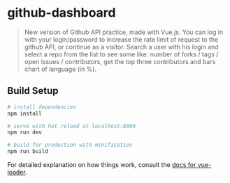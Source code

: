# github-dashboard

> New version of Github API practice, made with Vue.js. 
> You can log in with your login/password to increase the rate limit of request to the github API, or continue  as a visitor.
> Search a user with his login and select a repo from the list to see some like: number of forks / tags / open issues / contributors, get the top three contributors and bars chart of language (in %).



## Build Setup

``` bash
# install dependencies
npm install

# serve with hot reload at localhost:8080
npm run dev

# build for production with minification
npm run build
```

For detailed explanation on how things work, consult the [docs for vue-loader](http://vuejs.github.io/vue-loader).
